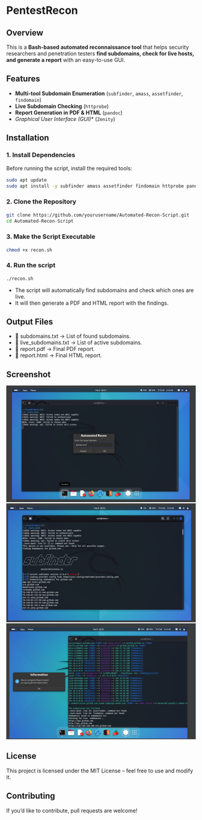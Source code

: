 # PentestRecon
## Overview  
This is a **Bash-based automated reconnaissance tool** that helps security researchers and penetration testers **find subdomains, check for live hosts, and generate a report** with an easy-to-use GUI.

## Features  
-  **Multi-tool Subdomain Enumeration** (`subfinder`, `amass`, `assetfinder`, `findomain`)  
-  **Live Subdomain Checking** (`httprobe`)  
-  **Report Generation in PDF & HTML** (`pandoc`)  
-  *Graphical User Interface (GUI)** (`Zenity`)  

## Installation  
### **1. Install Dependencies**
Before running the script, install the required tools:  
```bash
sudo apt update
sudo apt install -y subfinder amass assetfinder findomain httprobe pandoc zenity
```
### **2. Clone the Repository**
```bash
git clone https://github.com/yourusername/Automated-Recon-Script.git
cd Automated-Recon-Script
```
### **3. Make the Script Executable**
```bash
chmod +x recon.sh
```
### **4. Run the script**
```bash
./recon.sh
```
- The script will automatically find subdomains and check which ones are live.
- It will then generate a PDF and HTML report with the findings.

## Output Files
- 📄 subdomains.txt → List of found subdomains.
- 📄 live_subdomains.txt → List of active subdomains.
- 📄 report.pdf → Final PDF report.
- 📄 report.html → Final HTML report.

##  Screenshot  
![Automated Recon Script](Screenshot1.png)
![Automated Recon Script](Screenshot2.png)
![Automated Recon Script](Screenshot3.png)


## License
This project is licensed under the MIT License – feel free to use and modify it.

## Contributing
If you’d like to contribute, pull requests are welcome!
